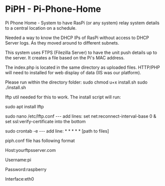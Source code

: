 # PiPH - Pi-Phone-Home
Pi Phone Home - System to have RasPi (or any system) relay system details to a central location on a schedule.

Needed a way to know the DHCP IPs of RasPi without access to DHCP Server logs. As they moved around to different subnets. 

This system uses FTPS (Filezilla Server) to have the unit push details up to the server. It creates a file based on the Pi's MAC address.

The index.php is located in the same directory as uploaded files. HTTP/PHP will need to installed for web display of data (IIS was our platform). 

Please run within the directory folder:
sudo chmod u+x install.sh
sudo ./install.sh 


lftp util needed for this to work.
The install script will run:

sudo apt install lftp

sudo nano /etc/lftp.conf --- add lines: set net:reconnect-interval-base 0 & set ssl:verify-certificate into the bottom

sudo crontab -e --- add line:  * * * * * [path to files]



piph.conf file has following format

Host:yourftpsserver.com

Username:pi

Password:raspberry

Interface:eth0

